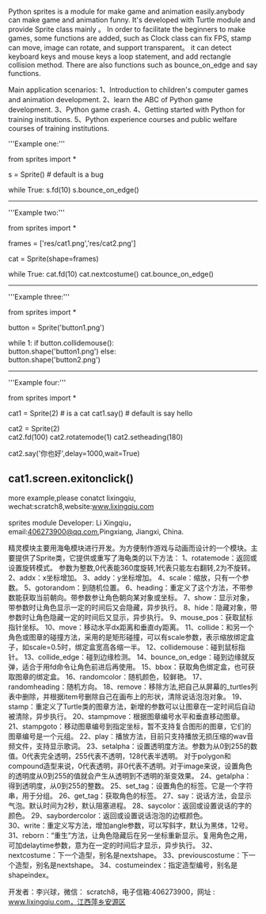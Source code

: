 Python sprites  is a module for make game and animation easily.anybody can make game and animation funny. 
It's developed with Turtle module and provide Sprite class mainly 。
In order to facilitate the beginners to make games, some functions are added,
such as Clock class can fix FPS, stamp can move, image can rotate, and support transparent。
it can detect keyboard keys and mouse keys a loop statement,
and add rectangle collision method. There are also functions such as bounce_on_edge and say functions.

Main application scenarios:
1、Introduction to children's computer games and animation development.
2、learn the ABC of Python game development.
3、Python game crash.
4、Getting started with Python for training institutions.
5、Python experience courses and public welfare courses of training institutions.


'''Example one:'''

from sprites import * 

s = Sprite()           # default is a bug

while True:
   s.fd(10)
   s.bounce_on_edge()   

-----------------------------------------------------
'''Example two:'''

from sprites import * 

frames = ['res/cat1.png','res/cat2.png']

cat = Sprite(shape=frames)

while True:
    cat.fd(10)
    cat.nextcostume()
    cat.bounce_on_edge()

-----------------------------------------------------
'''Example three:'''

from sprites import *

button = Sprite('button1.png')

while 1:
  if button.collidemouse():    
    button.shape('button1.png')
  else:    
    button.shape('button2.png')
     
-----------------------------------------------------

'''Example four:'''

from sprites import *

cat1 = Sprite(2)            # is a cat
cat1.say()                    # default is say hello 

cat2 = Sprite(2)         
cat2.fd(100)
cat2.rotatemode(1)
cat2.setheading(180)

cat2.say('你也好',delay=1000,wait=True) 

cat1.screen.exitonclick()
-----------------------------------------------------

more example,please conatct lixingqiu, wechat:scratch8,website:www.lixingqiu.com

sprites module Developer: Li Xingqiu，email:406273900@qq.com,Pingxiang, Jiangxi, China.

精灵模块主要用海龟模块进行开发。为方便制作游戏与动画而设计的一个模块。主要提供了Sprite类，它提供或重写了海龟类的以下方法：
   1、rotatemode：返回或设置旋转模式。 参数为整数,0代表能360度旋转,1代表只能左右翻转,2为不旋转。  
   2、addx：x坐标增加。
   3、addy：y坐标增加。
   4、scale：缩放，只有一个参数。
   5、gotorandom：到随机位置。
   6、heading：重定义了这个方法，不带参数能获取当前朝向。带参数参让角色朝向某对象或坐标。
   7、show：显示对象，带参数时让角色显示一定的时间后又会隐藏，异步执行。
   8、hide：隐藏对象，带参数时让角色隐藏一定的时间后又显示，异步执行。
   9、mouse_pos：获取鼠标指针坐标。
   10、move：移动水平dx距离和垂直dy距离。
   11、collide：和另一个角色或图章的碰撞方法，采用的是矩形碰撞，可以有scale参数，表示缩放绑定盒子，如scale=0.5时，绑定盒宽高各缩一半。
   12、collidemouse：碰到鼠标指针。
   13、collide_edge：碰到边缘检测。
   14、bounce_on_edge：碰到边缘就反弹，适合于用fd命令让角色前进后再使用。
   15、bbox：获取角色绑定盒，也可获取图章的绑定盒。
   16、randomcolor：随机颜色，较鲜艳。
   17、randomheading：随机方向。
   18、remove：移除方法,把自己从屏幕的_turtles列表中删除，并根据item号删除自己在画布上的形状，清除说话泡泡对象。
   19、stamp：重定义了Turtle类的图章方法，新增的参数可以让图章在一定时间后自动被清除，异步执行。
   20、stampmove：根据图章编号水平和垂直移动图章。
   21、stampgoto：移动图章编号到指定坐标，暂不支持复合图形的图章，它们的图章编号是一个元组。
   22、play：播放方法，目前只支持播放无损压缩的wav音频文件，支持显示歌词。
   23、setalpha：设置透明度方法。参数为从0到255的数值。0代表完全透明，255代表不透明，128代表半透明。
       对于polygon和compound造型来说，0代表透明，非0代表不透明。对于image来说，设置角色的透明度从0到255的值就会产生从透明到不透明的渐变效果。
   24、getalpha：得到透明度，从0到255的整数。
   25、set_tag：设置角色的标签。它是一个字符串，用于分组。
   26、get_tag：获取角色的标签。
   27、say：说话方法，会显示气泡。默认时间为2秒，默认阻塞进程。
   28、saycolor：返回或设置说话的字的颜色。
   29、saybordercolor：返回或设置说话泡泡的边框颜色。   
   30、write：重定义写方法，增加angle参数，可以写斜字，默认为黑体，12号。
   31、reborn：“重生”方法，让角色隐藏后在另一坐标重新显示。复用角色之用，可加delaytime参数，意为在一定的时间后才显示，异步执行。
   32、nextcostume：下一个造型，别名是nextshape。
   33、previouscostume：下一个造型，别名是nextshape。
   34、costumeindex：指定造型编号，别名是shapeindex。

开发者：李兴球，微信： scratch8，电子信箱:406273900，网址 : www.lixingqiu.com，江西萍乡安源区
